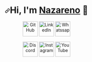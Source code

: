 <h1 align="center" tabindex="-1" dir="auto"><a id="user-content-hi-im-Nazareno-" class="anchor" aria-hidden="true" href="#hi-im-Nazareno-"><svg class="octicon octicon-link" viewBox="0 0 16 16" version="1.1" width="16" height="16" aria-hidden="true"><path d="m7.775 3.275 1.25-1.25a3.5 3.5 0 1 1 4.95 4.95l-2.5 2.5a3.5 3.5 0 0 1-4.95 0 .751.751 0 0 1 .018-1.042.751.751 0 0 1 1.042-.018 1.998 1.998 0 0 0 2.83 0l2.5-2.5a2.002 2.002 0 0 0-2.83-2.83l-1.25 1.25a.751.751 0 0 1-1.042-.018.751.751 0 0 1-.018-1.042Zm-4.69 9.64a1.998 1.998 0 0 0 2.83 0l1.25-1.25a.751.751 0 0 1 1.042.018.751.751 0 0 1 .018 1.042l-1.25 1.25a3.5 3.5 0 1 1-4.95-4.95l2.5-2.5a3.5 3.5 0 0 1 4.95 0 .751.751 0 0 1-.018 1.042.751.751 0 0 1-1.042.018 1.998 1.998 0 0 0-2.83 0l-2.5 2.5a1.998 1.998 0 0 0 0 2.83Z"></path></svg></a>Hi, I'm <a href="https://nrios.vercel.app/" rel="nofollow">Nazareno</a> <g-emoji class="g-emoji" alias="wave" fallback-src="https://github.githubassets.com/images/icons/emoji/unicode/1f44b.png">👋</g-emoji></h1>

<p align="center" dir="auto">
  <a href="https://github.com/NazarenoRios">
    <themed-picture data-catalyst-inline="true" data-catalyst=""><picture>
      <source media="(prefers-color-scheme: light),(prefers-color-scheme: dark)" srcset="https://camo.githubusercontent.com/fb34c11547340351f4016ff584064dfb6c7a8b5cd98dc8e040b368f61d0d79a0/68747470733a2f2f63646e2e73696d706c6569636f6e732e6f72672f6769746875622f7768697465" data-canonical-src="https://cdn.simpleicons.org/github/white" class="source-dark">
      <img alt="GitHub" title="GitHub" height="48" width="48" color="white" src="https://cdn-icons-png.flaticon.com/512/25/25231.png" data-canonical-src="https://cdn.simpleicons.org/github" style="visibility:visible;max-width:100%;"></picture></themed-picture></a>
  <a href="https://www.linkedin.com/in/nazareno-rios/" rel="nofollow">
    <img alt="LinkedIn" title="LinkedIn" height="48" width="48" src="https://cdn-icons-png.flaticon.com/512/174/174857.png" data-canonical-src="https://cdn.simpleicons.org/linkedin" style="max-width: 100%;"></a>
  <a href="https://wa.me/+5492216567792" rel="nofollow">
    <img alt="Whatssap" title="Whatssap" height="48" width="48" src="https://i.imgur.com/DQ9Pfub.png" data-canonical-src="https://cdn.simpleicons.org/npm" style="max-width: 100%;"></a>
</p>

<p align="center" dir="auto">
  <a href="https://discord.gg/sMPEpheTBE" rel="nofollow">
    <img alt="Discord" title="Discord" height="48" width="48" src="https://camo.githubusercontent.com/98eef00fa2e5a2db274d8695fa77ab1bd190b59493b62707352e6579b5186026/68747470733a2f2f63646e2e73696d706c6569636f6e732e6f72672f646973636f7264" data-canonical-src="https://cdn.simpleicons.org/discord" style="max-width: 100%;"></a>
  <a href="https://www.threads.net/@peterthehan" rel="nofollow">
    <themed-picture data-catalyst-inline="true" data-catalyst=""><picture>
      <source media="not all" srcset="https://camo.githubusercontent.com/f2b7f8e42754a2b97f6945e587585c210ae861e68e774d50f11e943b6e78c202/68747470733a2f2f63646e2e73696d706c6569636f6e732e6f72672f746872656164732f7768697465" data-canonical-src="https://cdn.simpleicons.org/threads/white" class="source-dark source-light">
      <img alt="Instagram" title="Instagram" height="48" width="48" src="https://i.imgur.com/tbY3BR0.png" data-canonical-src="https://cdn.simpleicons.org/threads" style="visibility:visible;max-width:100%;"></picture></themed-picture></a>
  <a href="https://www.youtube.com/@nan7s" rel="nofollow">
    <img alt="YouTube" title="YouTube" height="48" width="48" src="https://camo.githubusercontent.com/49016b3e10a42311ae32711f44e5062f8785491e90314f276446f4010e538b7a/68747470733a2f2f63646e2e73696d706c6569636f6e732e6f72672f796f7574756265" data-canonical-src="https://cdn.simpleicons.org/youtube" style="max-width: 100%;"></a>
</p>

